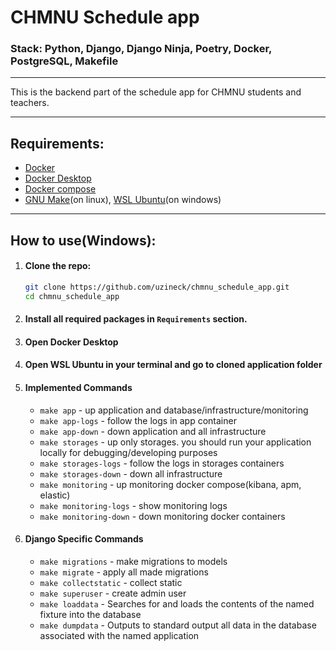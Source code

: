 # CHMNU Schedule app
### Stack: Python, Django, Django Ninja, Poetry, Docker, PostgreSQL, Makefile

---

This is the backend part of the schedule app for CHMNU students and teachers.

---

## Requirements:

- [Docker](https://www.docker.com/get-started/)
- [Docker Desktop](https://www.docker.com/products/docker-desktop/)
- [Docker compose](https://docs.docker.com/compose/install/)
- [GNU Make](https://www.gnu.org/software/make/)(on linux), [WSL Ubuntu](https://ubuntu.com/desktop/wsl)(on windows)


---
## How to use(Windows):
1. #### Clone the repo:
    ```bash
   git clone https://github.com/uzineck/chmnu_schedule_app.git
   cd chmnu_schedule_app
   ```
2. #### Install all required packages in `Requirements` section.
3. #### Open Docker Desktop
4. #### Open WSL Ubuntu in your terminal and go to cloned application folder
5. #### Implemented Commands

    - `make app` - up application and database/infrastructure/monitoring
    - `make app-logs` - follow the logs in app container
    - `make app-down` - down application and all infrastructure
    - `make storages` - up only storages. you should run your application locally for debugging/developing purposes
    - `make storages-logs` - follow the logs in storages containers
    - `make storages-down` - down all infrastructure
    - `make monitoring` - up monitoring docker compose(kibana, apm, elastic)
    - `make monitoring-logs` - show monitoring logs
    - `make monitoring-down` - down monitoring docker containers
6. #### Django Specific Commands

    - `make migrations` - make migrations to models
    - `make migrate` - apply all made migrations
    - `make collectstatic` - collect static
    - `make superuser` - create admin user
    - `make loaddata` - Searches for and loads the contents of the named fixture into the database
    - `make dumpdata` - Outputs to standard output all data in the database associated with the named application
